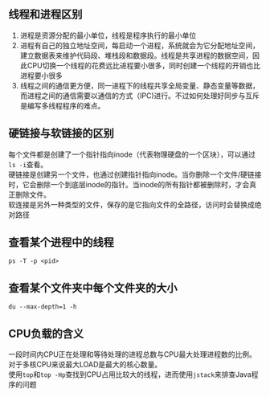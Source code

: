 ## 线程和进程区别
1. 进程是资源分配的最小单位，线程是程序执行的最小单位
2. 进程有自己的独立地址空间，每启动一个进程，系统就会为它分配地址空间，建立数据表来维护代码段、堆栈段和数据段。线程是共享进程的数据空间，因此CPU切换一个线程的花费远比进程要小很多，同时创建一个线程的开销也比进程要小很多
3. 线程之间的通信更方便，同一进程下的线程共享全局变量、静态变量等数据，而进程之间的通信需要以通信的方式（IPC)进行。不过如何处理好同步与互斥是编写多线程程序的难点。

## 硬链接与软链接的区别
每个文件都是创建了一个指针指向inode（代表物理硬盘的一个区块），可以通过`ls -i`查看。  
硬链接是创建另一个文件，也通过创建指针指向inode。当你删除一个文件/硬链接时，它会删除一个到底层inode的指针。当inode的所有指针都被删除时，才会真正删除文件。  
软连接是另外一种类型的文件，保存的是它指向文件的全路径，访问时会替换成绝对路径

## 查看某个进程中的线程
`ps -T -p <pid>`

## 查看某个文件夹中每个文件夹的大小
`du --max-depth=1 -h`

## CPU负载的含义
一段时间内CPU正在处理和等待处理的进程总数与CPU最大处理进程数的比例。对于多核CPU来说最大LOAD是最大的核心数量。  
使用`top`和`top -Hp`查找到CPU占用比较大的线程，进而使用`jstack`来排查Java程序的问题